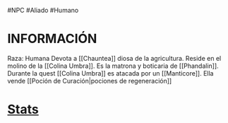#NPC #Aliado #Humano 
# INFORMACIÓN
Raza: Humana
Devota a [[Chauntea]] diosa de la agricultura.
Reside en el molino de la [[Colina Umbra]].
Es la matrona y boticaria de [[Phandalin]].
Durante la quest [[Colina Umbra]] es atacada por un [[Manticore]].
Ella vende [[Poción de Curación|pociones de regeneración]]

# [Stats](https://5e.tools/bestiary.html#commoner_mm)